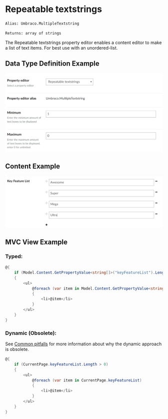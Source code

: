 # Repeatable textstrings

`Alias: Umbraco.MultipleTextstring`

`Returns: array of strings`

The Repeatable textstrings property editor enables a content editor to make a list of text items. For best use with an unordered-list.

## Data Type Definition Example

![Repeatable textstrings Data Type Definition](images/Repeatable-Textstrings-DataType.png)

## Content Example 

![Repeatable textstrings Content](images/Repeatable-Textstrings-Content.png)

## MVC View Example

### Typed:

```csharp
@{
    if (Model.Content.GetPropertyValue<string[]>("keyFeatureList").Length > 0)
    {
        <ul>
            @foreach (var item in Model.Content.GetPropertyValue<string[]>("keyFeatureList"))
            {
                <li>@item</li>
            }
        </ul>
    }
}
```

### Dynamic (Obsolete):

See [Common pitfalls](https://our.umbraco.com/documentation/reference/Common-Pitfalls/#dynamics) for more information about why the dynamic approach is obsolete.

```csharp
@{
    if (CurrentPage.keyFeatureList.Length > 0)
    {
        <ul>
            @foreach (var item in CurrentPage.keyFeatureList)
            {
                <li>@item</li>
            }
        </ul>
    }
}
```
